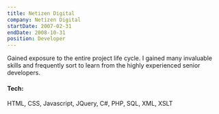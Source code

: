 ```yaml
---
title: Netizen Digital
company: Netizen Digital
startDate: 2007-02-31
endDate: 2008-10-31
position: Developer
---
```


<div class="intro">

Gained exposure to the entire project life cycle. I gained many invaluable skills and frequently sort to learn from the highly experienced senior developers.

</div>

<!--more-->

<div class="tech">

#### Tech:
HTML, CSS, Javascript, JQuery, C#, PHP, SQL, XML, XSLT

</div>